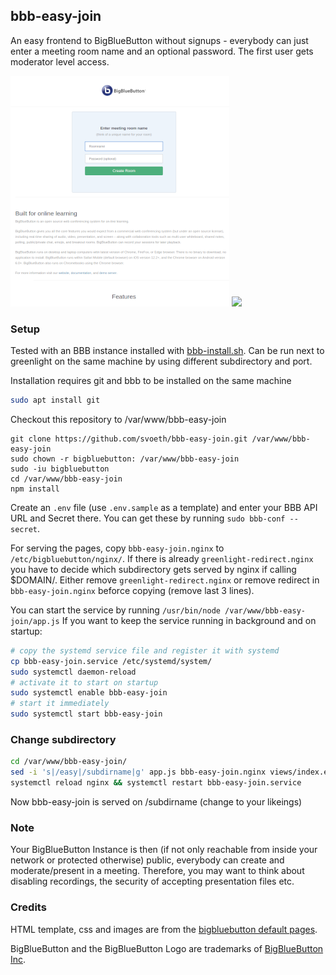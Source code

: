 bbb-easy-join
-------------

An easy frontend to BigBlueButton without signups - everybody can just enter a meeting room name and an optional password.
The first user gets moderator level access.


<img src="docs/overview.png" width="350" /> <img src="docs/join-room.png" width="350" />

### Setup

Tested with an BBB instance installed with [bbb-install.sh](https://github.com/bigbluebutton/bbb-install). Can be run next to greenlight on the same machine by using different subdirectory and port.

Installation requires git and bbb to be installed on the same machine

```bash
sudo apt install git
```

Checkout this repository to /var/www/bbb-easy-join

```
git clone https://github.com/svoeth/bbb-easy-join.git /var/www/bbb-easy-join
sudo chown -r bigbluebutton: /var/www/bbb-easy-join
sudo -iu bigbluebutton
cd /var/www/bbb-easy-join
npm install
```

Create an `.env` file (use `.env.sample` as a template) and enter your BBB API URL and Secret there. You can get these by running `sudo bbb-conf --secret`.

For serving the pages, copy `bbb-easy-join.nginx` to `/etc/bigbluebutton/nginx/`. If there is already `greenlight-redirect.nginx` you have to decide which subdirectory gets served by nginx if calling $DOMAIN/.
Either remove `greenlight-redirect.nginx` or remove redirect in `bbb-easy-join.nginx` beforce copying (remove last 3 lines).

You can start the service by running `/usr/bin/node /var/www/bbb-easy-join/app.js`
If you want to keep the service running in background and on startup:
```bash
# copy the systemd service file and register it with systemd
cp bbb-easy-join.service /etc/systemd/system/
sudo systemctl daemon-reload
# activate it to start on startup
sudo systemctl enable bbb-easy-join
# start it immediately 
sudo systemctl start bbb-easy-join
```
### Change subdirectory
```bash
cd /var/www/bbb-easy-join/
sed -i 's|/easy|/subdirname|g' app.js bbb-easy-join.nginx views/index.ejs views/join.ejs 
systemctl reload nginx && systemctl restart bbb-easy-join.service
```
Now bbb-easy-join is served on /subdirname (change to your likeings)


### Note

Your BigBlueButton Instance is then (if not only reachable from inside your network or protected otherwise) public, everybody can create and moderate/present in a meeting. Therefore, you may want to think about disabling recordings, the security of accepting presentation files etc.

### Credits

HTML template, css and images are from the [bigbluebutton default pages](https://github.com/bigbluebutton/bigbluebutton/tree/master/bigbluebutton-config/web).

BigBlueButton and the BigBlueButton Logo are trademarks of [BigBlueButton Inc](http://bigbluebutton.org).

